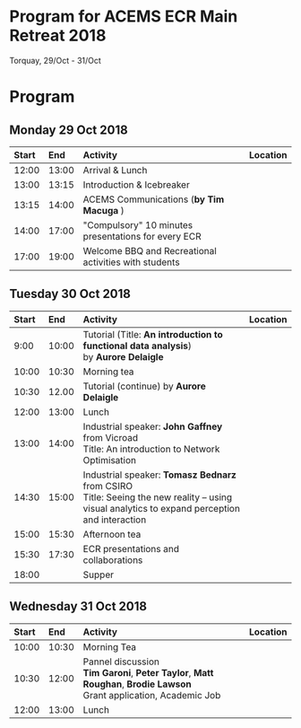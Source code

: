 # Program for ACEMS ECR Main Retreat 2018
Torquay, 29/Oct - 31/Oct

# Program

## Monday 29 Oct 2018 


| Start | End     | Activity    | Location|
| :---- | :------ | :------------------------------------------------------------------------- |:-------------|
| 12:00 | 13:00 |  Arrival \& Lunch| |
| 13:00 | 13:15 | Introduction \& Icebreaker |  |
| 13:15 | 14:00 | ACEMS Communications (**by Tim Macuga** ) |
| 14:00 | 17:00 | "Compulsory" 10 minutes presentations for every ECR |
| 17:00 | 19:00 | Welcome BBQ and Recreational activities with students ||

   
## Tuesday 30 Oct 2018

| Start | End     | Activity    |Location|
| :---- | :------ | :------------------------------------------------------------------------- |:-------------|
| 9:00 | 10:00 | Tutorial (Title: **An introduction to functional data analysis**)<br>by **Aurore Delaigle** ||
| 10:00 | 10:30 | Morning tea ||
| 10:30 | 12.00 | Tutorial (continue) by **Aurore Delaigle** ||
| 12:00 | 13:00 |Lunch ||
| 13:00 | 14:00 | Industrial speaker: **John Gaffney** from Vicroad <br>Title: An introduction to Network Optimisation ||
| 14:30 | 15:00 | Industrial speaker: **Tomasz Bednarz** from CSIRO <br>Title: Seeing the new reality – using visual analytics to expand perception and interaction||
| 15:00 | 15:30 | Afternoon tea ||
| 15:30 | 17:30 | ECR presentations and collaborations||
| 18:00 |  | Supper ||

## Wednesday 31 Oct 2018

| Start | End     | Activity    |Location|
| :---- | :------ | :------------------------------------------------------------------------- |:-------------|
| 10:00 | 10:30 | Morning Tea ||
| 10:30 | 12:00 | Pannel discussion <br>**Tim Garoni**, **Peter Taylor**, **Matt Roughan**, **Brodie Lawson** <br>Grant application, Academic Job ||
| 12:00 | 13:00 |Lunch ||
